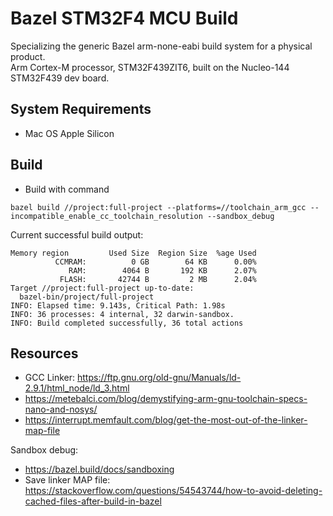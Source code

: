 # Bazel STM32F4 MCU Build
Specializing the generic Bazel arm-none-eabi build system for a physical product.  
Arm Cortex-M processor, STM32F439ZIT6, built on the Nucleo-144 STM32F439 dev board.

## System Requirements
- Mac OS Apple Silicon

## Build
- Build with command 
```
bazel build //project:full-project --platforms=//toolchain_arm_gcc --incompatible_enable_cc_toolchain_resolution --sandbox_debug
```
Current successful build output:
```
Memory region         Used Size  Region Size  %age Used
          CCMRAM:          0 GB        64 KB      0.00%
             RAM:        4064 B       192 KB      2.07%
           FLASH:       42744 B         2 MB      2.04%
Target //project:full-project up-to-date:
  bazel-bin/project/full-project
INFO: Elapsed time: 9.143s, Critical Path: 1.98s
INFO: 36 processes: 4 internal, 32 darwin-sandbox.
INFO: Build completed successfully, 36 total actions
```

## Resources
- GCC Linker: https://ftp.gnu.org/old-gnu/Manuals/ld-2.9.1/html_node/ld_3.html
- https://metebalci.com/blog/demystifying-arm-gnu-toolchain-specs-nano-and-nosys/
- https://interrupt.memfault.com/blog/get-the-most-out-of-the-linker-map-file

Sandbox debug:
- https://bazel.build/docs/sandboxing
- Save linker MAP file: https://stackoverflow.com/questions/54543744/how-to-avoid-deleting-cached-files-after-build-in-bazel

